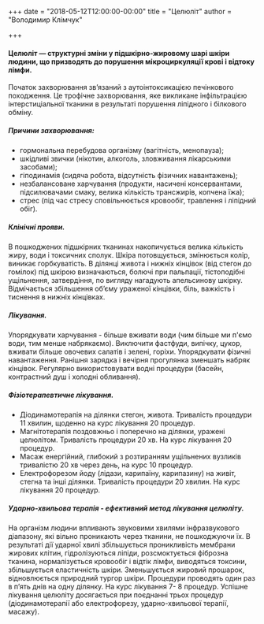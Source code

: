 +++
date = "2018-05-12T12:00:00-00:00"
title = "Целюліт"
author = "Володимир Клімчук"

+++


#### Целюліт — структурні зміни у підшкірно-жировому шарі шкіри людини, що призводять до порушення мікроциркуляції крові і відтоку лімфи.

 Початок захворювання зв’язаний з аутоінтоксикацією печінкового походження. Це трофічне захворювання, яке викликане інфільтрацією інтерстиціальної тканини в результаті порушення ліпідного і білкового обміну.
 
##### Причини захворювання:

* гормональна перебудова організму (вагітність, менопауза);
* шкідливі звички (нікотин, алкоголь, зловживання лікарськими засобами);
* гіподинамія (сидяча робота, відсутність фізичних навантажень);
* незбалансоване харчування (продукти, насичені консервантами, підсилювачами смаку, велика кількість трансжирів, копчена їжа);
* стрес (під час стресу сповільнюється кровообіг, травлення і ліпідний обіг).

##### Клінічні прояви.

В пошкоджених підшкірних тканинах накопичується велика кількість жиру, води і токсичних сполук. Шкіра потовщується, змінюється колір, виникає горбкуватість. В ділянці живота і нижніх кінцівок (від стегон до гомілок) під шкірою визначаються, болючі при пальпації, тістоподібні ущільнення, затвердіння, по вигляду нагадують апельсинову шкірку. Відмічається збільшення об’єму ураженої кінцівки, біль, важкість і тиснення в нижніх кінцівках.

##### Лікування.
 
Упорядкувати харчування - більше вживати води (чим більше ми п'ємо води, тим менше набрякаємо). Виключити фастфуди, випічку, цукор, вживати більше овочевих салатів і зелені, горіхи. Упорядкувати фізичні навантаження. Ранішня зарядка і вечірня прогулянка зменшать набряк кінцівок. Регулярно використовувати водні процедури (басейн, контрастний душ і холодні обливання).

##### Фізіотерапевтичне лікування.

* Діодинамотерапія на ділянки стегон, живота. Тривалість процедури 11 хвилин, щоденно на курс лікування 20 процедур. 
* Магнітотерапія поздовжньо і поперечно на ділянки, уражені целюлітом. Тривалість процедури 20 хв. На курс лікування 20 процедур. 
* Масаж енергійний, глибокий з розтиранням ущільнених вузликів тривалістю 20 хв через день, на курс 10 процедур. 
* Електрофорезом йоду (лідази, карипаїну, карипазину) на живіт, стегна та інші ділянки. Тривалість процедури 20 хвилин. На курс лікування 20 процедур.

##### Ударно-хвильова терапія - ефективний метод лікування целюліту.

 На організм людини впливають звуковими хвилями інфразвукового діапазону, які вільно проникають через тканини, не пошкоджуючи їх. В результаті дії ударної хвилі збільшується проникливість мембрани жирових клітин, гідролізуються ліпіди, розсмоктується фіброзна тканина, нормалізується кровообіг і відтік лімфи, виводяться токсини, збільшується еластичність шкіри. Зменьшується жировий прошарок, відновлюється природний тургор шкіри. Процедури проводять один раз в п’ять днів на одну ділянку. На курс лікування 7- 8 процедур. Успішне лікування целюліту досягається при поєднанні трьох процедур (діодинамотерапії або електрофорезу, ударно-хвильової терапії, масажу).
